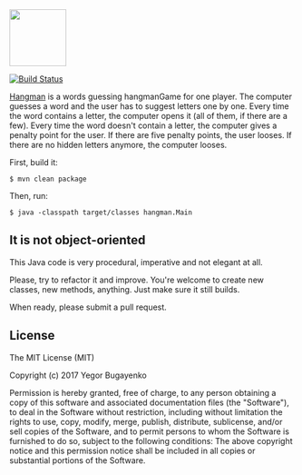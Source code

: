 <img src="https://raw.githubusercontent.com/yegor256/hangman/master/images/logo.png" width="100px"/>

[![Build Status](https://img.shields.io/travis/yegor256/hangman/master.svg)](https://travis-ci.org/yegor256/hangman)

[Hangman](https://en.wikipedia.org/wiki/Hangman_%28game%29) is a words
guessing hangmanGame for one player. The computer guesses a word and the user
has to suggest letters one by one. Every time the word contains a letter,
the computer opens it (all of them, if there are a few). Every time the
word doesn't contain a letter, the computer gives a penalty point for
the user. If there are five penalty points, the user looses. If there
are no hidden letters anymore, the computer looses.

First, build it:

```
$ mvn clean package
```

Then, run:

```
$ java -classpath target/classes hangman.Main
```

## It is not object-oriented

This Java code is very procedural, imperative and not elegant at all.

Please, try to refactor it and improve. You're welcome to create new classes,
new methods, anything. Just make sure it still builds.

When ready, please submit a pull request.

## License

The MIT License (MIT)

Copyright (c) 2017 Yegor Bugayenko

Permission is hereby granted, free of charge, to any person obtaining a copy
of this software and associated documentation files (the "Software"), to deal
in the Software without restriction, including without limitation the rights
to use, copy, modify, merge, publish, distribute, sublicense, and/or sell
copies of the Software, and to permit persons to whom the Software is
furnished to do so, subject to the following conditions:
The above copyright notice and this permission notice shall be included
in all copies or substantial portions of the Software.
